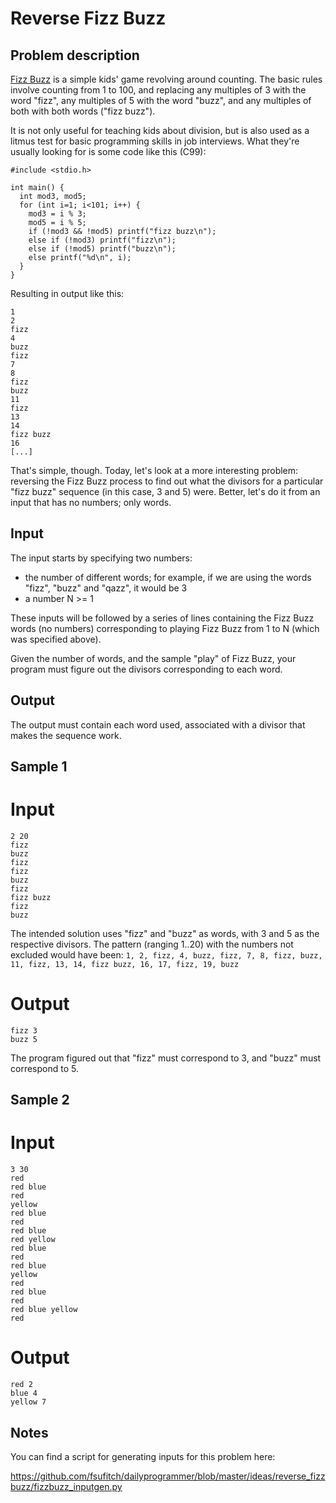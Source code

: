 Reverse Fizz Buzz
================

Problem description
-------------------

[Fizz Buzz](http://en.wikipedia.org/wiki/Fizz_buzz) is a simple kids'
game revolving around counting. The basic rules involve counting from
1 to 100, and replacing any multiples of 3 with the word "fizz",
any multiples of 5 with the word "buzz", and any multiples of both
with both words ("fizz buzz").

It is not only useful for teaching kids about division, but is also
used as a litmus test for basic programming skills in job
interviews. What they're usually looking for is some code like this
(C99):

    #include <stdio.h>
    
    int main() {
      int mod3, mod5;
      for (int i=1; i<101; i++) {
        mod3 = i % 3;
        mod5 = i % 5;
        if (!mod3 && !mod5) printf("fizz buzz\n");
        else if (!mod3) printf("fizz\n");
        else if (!mod5) printf("buzz\n");
        else printf("%d\n", i);
      }
    }

Resulting in output like this:

    1
    2
    fizz
    4
    buzz
    fizz
    7
    8
    fizz
    buzz
    11
    fizz
    13
    14
    fizz buzz
    16
    [...]

That's simple, though. Today, let's look at a more interesting
problem: reversing the Fizz Buzz process to find out what the divisors
for a particular "fizz buzz" sequence (in this case, 3 and 5)
were. Better, let's do it from an input that has no numbers; only words.

Input
-----

The input starts by specifying two numbers:

- the number of different words; for example, if we are
using the words "fizz", "buzz" and "qazz", it would be 3
- a number N >= 1

These inputs will be followed by a series of lines containing the Fizz
Buzz words (no numbers) corresponding to playing Fizz Buzz from 1 to N
(which was specified above).

Given the number of words, and the sample "play" of Fizz Buzz, your
program must figure out the divisors corresponding to each word.

Output
------

The output must contain each word used, associated with a divisor that
makes the sequence work.

Sample 1
--------

# Input

    2 20
    fizz
    buzz
    fizz
    fizz
    buzz
    fizz
    fizz buzz
    fizz
    buzz

The intended solution uses "fizz" and "buzz" as words, with 3 and 5 as
the respective divisors. The pattern (ranging 1..20) with the numbers
not excluded would have been: `1, 2, fizz, 4, buzz, fizz, 7, 8, fizz,
buzz, 11, fizz, 13, 14, fizz buzz, 16, 17, fizz, 19, buzz`

# Output

    fizz 3
    buzz 5

The program figured out that "fizz" must correspond to 3, and "buzz"
must correspond to 5.

Sample 2
--------

# Input

    3 30
    red
    red blue
    red
    yellow
    red blue
    red
    red blue
    red yellow
    red blue
    red
    red blue
    yellow
    red
    red blue
    red
    red blue yellow
    red

# Output

    red 2
    blue 4
    yellow 7

Notes
-----

You can find a script for generating inputs for this problem here:

https://github.com/fsufitch/dailyprogrammer/blob/master/ideas/reverse_fizzbuzz/fizzbuzz_inputgen.py